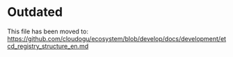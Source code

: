 # Outdated

This file has been moved to: https://github.com/cloudogu/ecosystem/blob/develop/docs/development/etcd_registry_structure_en.md
